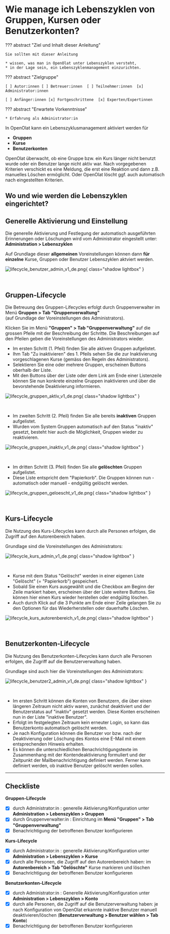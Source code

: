 #  Wie manage ich Lebenszyklen von Gruppen, Kursen oder Benutzerkonten?

??? abstract "Ziel und Inhalt dieser Anleitung"

    Sie sollten mit dieser Anleitung

    * wissen, was man in OpenOlat unter Lebenszyklen versteht, 
    * in der Lage sein, ein Lebenszyklenmanagement einzurichten.

??? abstract "Zielgruppe"

    [ ] Autor:innen [ ] Betreuer:innen  [ ] Teilnehmer:innen  [x] Administrator:innen

    [ ] Anfänger:innen [x] Fortgeschrittene  [x] Experten/Expertinnen


??? abstract "Erwartete Vorkenntnisse"

    * Erfahrung als Administrator:in

In OpenOlat kann ein Lebenszyklusmanagement aktiviert werden für

* **Gruppen**
* **Kurse**
* **Benutzerkonten**

OpenOlat überwacht, ob eine Gruppe bzw. ein Kurs länger nicht benutzt wurde oder ein Benutzer lange nicht aktiv war. Nach vorgegebenen Kriterien verschickt es eine Meldung, die erst eine Reaktion und dann z.B. manuelles Löschen ermöglicht. Oder OpenOlat löscht ggf. auch automatisch nach eingestellten Kriterien.
<br>

## Wo und wie werden die Lebenszyklen eingerichtet?

## Generelle Aktivierung und Einstellung

Die generelle Aktivierung und Festlegung der automatisch ausgeführten Erinnerungen oder Löschungen wird vom Administrator eingestellt unter: 
**Administration > Lebenszyklen**

Auf Grundlage dieser **allgemeinen** Voreinstellungen können dann **für einzelne** Kurse, Gruppen oder Benutzer Lebenszyklen aktviert werden.

![lifecycle_benutzer_admin_v1_de.png](assets/lifecycle_benutzer_admin_v1_de.png){ class="shadow lightbox" }

<br>

## Gruppen-Lifecycle

Die Betreuung des Gruppen-Lifecycles erfolgt durch Gruppenverwalter im Menü **Gruppen > Tab "Gruppenverwaltung"**<br>
(auf Grundlage der Voreinstellungen des Administrators).

Klicken Sie im Menü **"Gruppen" > Tab "Gruppenverwaltung"** auf die grossen Pfeile mit der Beschreibung der Schritte. Die Beschreibungen auf den Pfeilen geben die Voreinstellungen des Administrators wieder.

* Im ersten Schritt (1. Pfeil) finden Sie alle aktiven Gruppen aufgelistet. 
* Ihm Tab "Zu inaktivieren" des 1. Pfeils sehen Sie die zur Inaktivierung vorgeschlagenen Kurse (gemäss den Regeln des Administrators).
* Selektieren Sie eine oder mehrere Gruppen, erscheinen Buttons oberhalb der Liste.
* Mit den Buttons über der Liste oder dem Link am Ende einer Listenzeile können Sie nun konkrete einzelne Gruppen inaktivieren und über die bevorstehende Deaktivierung informieren.  

![lifecycle_gruppen_aktiv_v1_de.png](assets/lifecycle_gruppen_aktiv_v1_de.png){ class="shadow lightbox" }

<br>

* Im zweiten Schritt (2. Pfeil) finden Sie alle bereits **inaktiven** Gruppen aufgelistet.
* Wurden vom System Gruppen automatisch auf den Status "inaktiv" gesetzt, besteht hier auch die Möglichkeit, Gruppen wieder zu reaktivieren.  

![lifecycle_gruppen_inaktiv_v1_de.png](assets/lifecycle_gruppen_inaktiv_v1_de.png){ class="shadow lightbox" }

<br>

* Im dritten Schritt (3. Pfeil) finden Sie alle **gelöschten** Gruppen aufgelistet.
* Diese Liste entspricht dem "Papierkorb". Die Gruppen können nun - automatisch oder manuell - endgültig gelöscht werden.

![lifecycle_gruppen_geloescht_v1_de.png](assets/lifecycle_gruppen_geloescht_v1_de.png){ class="shadow lightbox" }

<br>

## Kurs-Lifecycle<br>

Die Nutzung des Kurs-Lifecycles kann durch alle Personen erfolgen, die Zugriff auf den Autorenbereich haben.

Grundlage sind die Voreinstellungen des Administrators:

![lifecycle_kurs_admin_v1_de.png](assets/lifecycle_kurs_admin_v1_de.png){ class="shadow lightbox" }

<br>

* Kurse mit dem Status "Gelöscht" werden in einer eigenen Liste "Gelöscht" (= "Papierkorb") gespeichert.   
* Sobald Sie einen Kurs ausgewählt und die Checkbox am Beginn der Zeile markiert haben, erscheinen über der Liste weitere Buttons. Sie können hier einen Kurs wieder herstellen oder endgültig löschen.
* Auch durch Klick auf die 3 Punkte am Ende einer Zeile gelangen Sie zu den Optionen für das Wiederherstellen oder dauerhafte Löschen. 

![lifecycle_kurs_autorenbereich_v1_de.png](assets/lifecycle_kurs_autorenbereich_v1_de.png){ class="shadow lightbox" }

<br>

## Benutzerkonten-Lifecycle<br>

Die Nutzung des Benutzerkonten-Lifecycles kann durch alle Personen erfolgen, die Zugriff auf die Benutzerverwaltung haben.

Grundlage sind auch hier die Voreinstellungen des Administrators:

![lifecycle_benutzer2_admin_v1_de.png](assets/lifecycle_benutzer2_admin_v1_de.png){ class="shadow lightbox" }

<br>

* Im ersten Schritt können die Konten von Benutzern, die über einen längeren Zeitraum nicht aktiv waren, zunächst deaktiviert und der Benutzerstatus auf "inaktiv" gesetzt werden. Diese Konten erscheinen nun in der Liste "inaktive Benutzer".
* Erfolgt im festgelegten Zeitraum kein erneuter Login, so kann das Benutzerkonto automatisch gelöscht werden.
* Je nach Konfiguration können die Benutzer vor bzw. nach der Deaktivierung oder Löschung des Kontos eine E-Mail mit einem entsprechenden Hinweis erhalten.
* Es können die unterschiedlichen Benachrichtigungstexte im Zusammenhang mit der Kontendeaktivierung formuliert und der Zeitpunkt der Mailbenachrichtigung definiert werden. Ferner kann definiert werden, ob inaktive Benutzer gelöscht werden sollen.

---

## Checkliste

**Gruppen-Lifecycle**

- [x] durch Administrator:in : generelle Aktivierung/Konfiguration unter **Administration > Lebenszyklen > Gruppen** 
- [x] durch Gruppenverwalter:in : Einrichtung im **Menü "Gruppen" > Tab "Gruppenverwaltung"**
- [x] Benachrichtigung der betroffenen Benutzer konfigurieren

**Kurs-Lifecycle**

- [x] durch Administrator:in : generelle Aktivierung/Konfiguration unter **Administration > Lebenszyklen > Kurse** 
- [x] durch alle Personen, die Zugriff auf den Autorenbereich haben: im **Autorenbereich > Tab "Gelöschte"** Kurse markieren und löschen
- [x] Benachrichtigung der betroffenen Benutzer konfigurieren

**Benutzerkonten-Lifecycle**

- [x] durch Administrator:in : Generelle Aktivierung/Konfiguration unter **Administration > Lebenszyklen > Konto** 
- [x] durch alle Personen, die Zugriff auf die Benutzerverwaltung haben: je nach Konfiguration von OpenOlat erkannte inaktive Benutzer manuell deaktivieren/löschen (**Benutzerverwaltung > Benutzer wählen > Tab Konto**)
- [x] Benachrichtigung der betroffenen Benutzer konfigurieren
